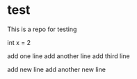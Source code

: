 # test
This is a repo for testing

int x = 2

add one line
add another line
add third line

add new line
add another new line
